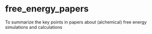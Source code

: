 # free_energy_papers
To summarize the key points in papers about (alchemical) free energy simulations and calculations

